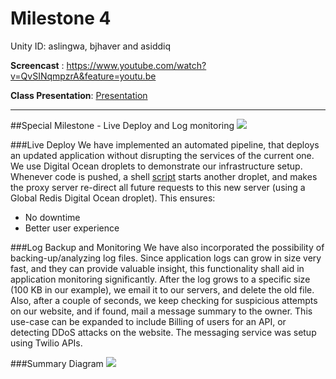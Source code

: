 # Milestone 4
Unity ID: aslingwa, bjhaver and asiddiq

<b>Screencast</b> : https://www.youtube.com/watch?v=QvSINqmpzrA&feature=youtu.be

<b>Class Presentation</b>: [Presentation]

***
##Special Milestone - Live Deploy and Log monitoring
![][ArchPicture]

###Live Deploy
We have implemented an automated pipeline, that deploys an updated application without disrupting the services of the current one. We use Digital Ocean droplets to demonstrate our infrastructure setup. Whenever code is pushed, a shell [script] starts another droplet, and makes the proxy server re-direct all future requests to this new server (using a Global Redis Digital Ocean droplet). This ensures:

* No downtime
* Better user experience

###Log Backup and Monitoring
We have also incorporated the possibility of backing-up/analyzing log files. Since application logs can grow in size very fast, and they can provide valuable insight, this functionality shall aid in application monitoring significantly. After the log grows to a specific size (100 KB in our example), we email it to our servers, and delete the old file. Also, after a couple of seconds, we keep checking for suspicious attempts on our website, and if found, mail a message summary to the owner.
This use-case can be expanded to include Billing of users for an API, or detecting DDoS attacks on the website. The messaging service was setup using Twilio APIs.

###Summary Diagram
![][Summary]



[Summary]:https://github.ncsu.edu/bjhaver/CSC591_M4/blob/master/Summary.jpg
[ArchPicture]:https://github.ncsu.edu/bjhaver/CSC591_M4/blob/master/Architecture.jpg
[Presentation]:https://docs.google.com/presentation/d/15-6IiFIm0PVgkMcrBomweRoJCvF9U1KFKr0Bv0_N87c/edit?usp=sharing
[script]:https://github.ncsu.edu/bjhaver/CSC591_M4/blob/master/live_deploy.sh
